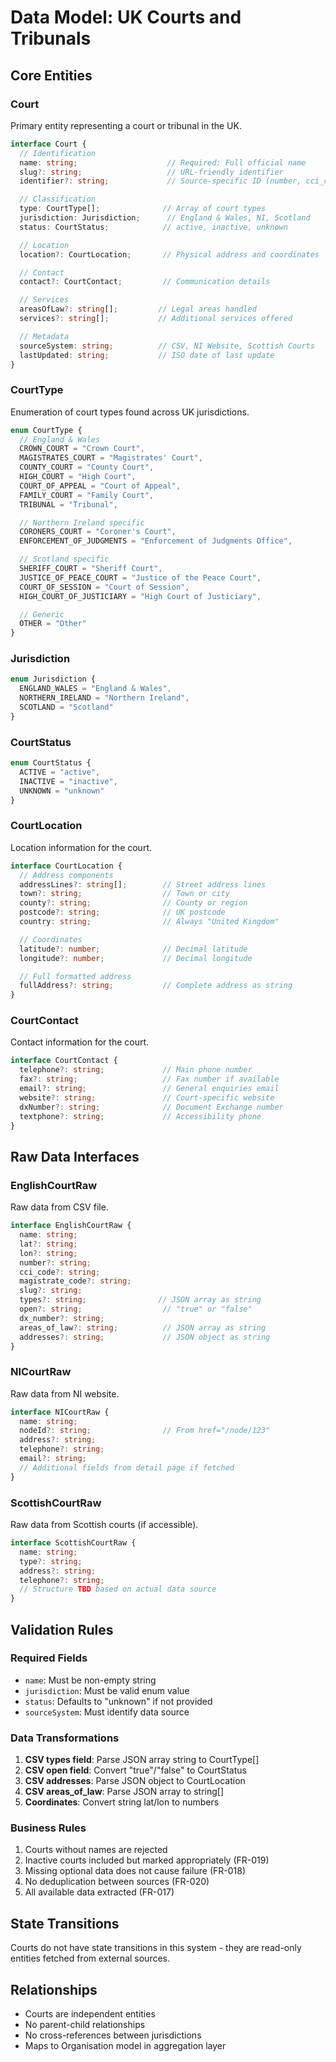 # Data Model: UK Courts and Tribunals

## Core Entities

### Court
Primary entity representing a court or tribunal in the UK.

```typescript
interface Court {
  // Identification
  name: string;                    // Required: Full official name
  slug?: string;                   // URL-friendly identifier
  identifier?: string;             // Source-specific ID (number, cci_code, etc.)

  // Classification
  type: CourtType[];              // Array of court types
  jurisdiction: Jurisdiction;      // England & Wales, NI, Scotland
  status: CourtStatus;            // active, inactive, unknown

  // Location
  location?: CourtLocation;       // Physical address and coordinates

  // Contact
  contact?: CourtContact;         // Communication details

  // Services
  areasOfLaw?: string[];         // Legal areas handled
  services?: string[];           // Additional services offered

  // Metadata
  sourceSystem: string;          // CSV, NI Website, Scottish Courts
  lastUpdated: string;           // ISO date of last update
}
```

### CourtType
Enumeration of court types found across UK jurisdictions.

```typescript
enum CourtType {
  // England & Wales
  CROWN_COURT = "Crown Court",
  MAGISTRATES_COURT = "Magistrates' Court",
  COUNTY_COURT = "County Court",
  HIGH_COURT = "High Court",
  COURT_OF_APPEAL = "Court of Appeal",
  FAMILY_COURT = "Family Court",
  TRIBUNAL = "Tribunal",

  // Northern Ireland specific
  CORONERS_COURT = "Coroner's Court",
  ENFORCEMENT_OF_JUDGMENTS = "Enforcement of Judgments Office",

  // Scotland specific
  SHERIFF_COURT = "Sheriff Court",
  JUSTICE_OF_PEACE_COURT = "Justice of the Peace Court",
  COURT_OF_SESSION = "Court of Session",
  HIGH_COURT_OF_JUSTICIARY = "High Court of Justiciary",

  // Generic
  OTHER = "Other"
}
```

### Jurisdiction
```typescript
enum Jurisdiction {
  ENGLAND_WALES = "England & Wales",
  NORTHERN_IRELAND = "Northern Ireland",
  SCOTLAND = "Scotland"
}
```

### CourtStatus
```typescript
enum CourtStatus {
  ACTIVE = "active",
  INACTIVE = "inactive",
  UNKNOWN = "unknown"
}
```

### CourtLocation
Location information for the court.

```typescript
interface CourtLocation {
  // Address components
  addressLines?: string[];        // Street address lines
  town?: string;                  // Town or city
  county?: string;                // County or region
  postcode?: string;              // UK postcode
  country: string;                // Always "United Kingdom"

  // Coordinates
  latitude?: number;              // Decimal latitude
  longitude?: number;             // Decimal longitude

  // Full formatted address
  fullAddress?: string;           // Complete address as string
}
```

### CourtContact
Contact information for the court.

```typescript
interface CourtContact {
  telephone?: string;             // Main phone number
  fax?: string;                   // Fax number if available
  email?: string;                 // General enquiries email
  website?: string;               // Court-specific website
  dxNumber?: string;              // Document Exchange number
  textphone?: string;             // Accessibility phone
}
```

## Raw Data Interfaces

### EnglishCourtRaw
Raw data from CSV file.

```typescript
interface EnglishCourtRaw {
  name: string;
  lat?: string;
  lon?: string;
  number?: string;
  cci_code?: string;
  magistrate_code?: string;
  slug?: string;
  types?: string;                // JSON array as string
  open?: string;                  // "true" or "false"
  dx_number?: string;
  areas_of_law?: string;          // JSON array as string
  addresses?: string;             // JSON object as string
}
```

### NICourtRaw
Raw data from NI website.

```typescript
interface NICourtRaw {
  name: string;
  nodeId?: string;                // From href="/node/123"
  address?: string;
  telephone?: string;
  email?: string;
  // Additional fields from detail page if fetched
}
```

### ScottishCourtRaw
Raw data from Scottish courts (if accessible).

```typescript
interface ScottishCourtRaw {
  name: string;
  type?: string;
  address?: string;
  telephone?: string;
  // Structure TBD based on actual data source
}
```

## Validation Rules

### Required Fields
- `name`: Must be non-empty string
- `jurisdiction`: Must be valid enum value
- `status`: Defaults to "unknown" if not provided
- `sourceSystem`: Must identify data source

### Data Transformations
1. **CSV types field**: Parse JSON array string to CourtType[]
2. **CSV open field**: Convert "true"/"false" to CourtStatus
3. **CSV addresses**: Parse JSON object to CourtLocation
4. **CSV areas_of_law**: Parse JSON array to string[]
5. **Coordinates**: Convert string lat/lon to numbers

### Business Rules
1. Courts without names are rejected
2. Inactive courts included but marked appropriately (FR-019)
3. Missing optional data does not cause failure (FR-018)
4. No deduplication between sources (FR-020)
5. All available data extracted (FR-017)

## State Transitions
Courts do not have state transitions in this system - they are read-only entities fetched from external sources.

## Relationships
- Courts are independent entities
- No parent-child relationships
- No cross-references between jurisdictions
- Maps to Organisation model in aggregation layer